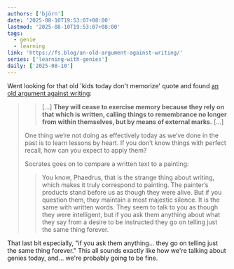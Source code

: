 ```yaml
---
authors: ['björn']
date: '2025-08-10T19:53:07+08:00'
lastmod: '2025-08-10T19:53:07+08:00'
tags:
  - genie
  - learning
link: 'https://fs.blog/an-old-argument-against-writing/'
series: ['learning-with-genies']
daily: ['2025-08-10']
---
```


Went looking for that old 'kids today don't memorize' quote and found [an old argument against writing](https://fs.blog/an-old-argument-against-writing/):

>> […] **They will cease to exercise memory because they rely on that which is written, calling things to remembrance no longer from within themselves, but by means of external marks.** […]
> 
> One thing we’re not doing as effectively today as we’ve done in the past is to learn lessons by heart. If you don’t know things with perfect recall, how can you expect to apply them?
>
> Socrates goes on to compare a written text to a painting:
>> You know, Phaedrus, that is the strange thing about writing, which makes it truly correspond to painting. The painter’s products stand before us as though they were alive. But if you question them, they maintain a most majestic silence. It is the same with written words. They seem to talk to you as though they were intelligent, but if you ask them anything about what they say from a desire to be instructed they go on telling just the same thing forever.

That last bit especially, "if you ask them anything... they go on telling just the same thing forever."
This all sounds exactly like how we're talking about genies today, and… we're probably going to be fine.
